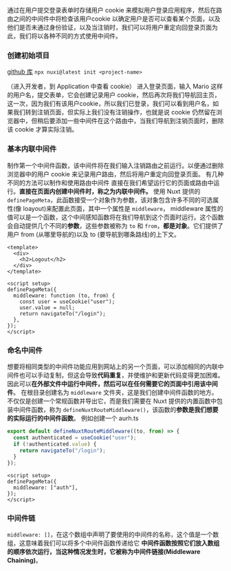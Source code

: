 通过在用户提交登录表单时存储用户 cookie 来模拟用户登录应用程序，然后在路由之间的中间件中将检查该用户cookie 以确定用户是否可以查看某个页面，以及他们是否未通过身份验证，以及当注销时，我们可以将用户重定向回登录页面为此，我们将以各种不同的方式使用中间件。
### 创建初始项目
[github 库](https://github.com/iamshaunjp/Nuxt-Route-Middleware-Tutorial/tree/starter-project)
`npx nuxi@latest init <project-name>`

（进入开发者，到 Application 中查看 cookie）
进入登录页面，输入 Mario 这样的用户名，提交表单，它会创建记录用户 cookie，然后再次将我们导航回主页，这一次，因为我们有该用户cookie，所以我们已登录，我们可以看到用户名，如果我们转到注销页面，但实际上我们没有注销操作，也就是说 cookie 仍然留在浏览器中，但稍后要添加一些中间件在这个路由中，当我们导航到注销页面时，删除该 cookie 才算实际注销。

### 基本内联中间件
制作第一个中间件函数，该中间件将在我们输入注销路由之前运行。以便通过删除浏览器中的用户 cookie 来记录用户路由，然后将用户重定向回登录页面。
有几种不同的方法可以制作和使用路由中间件
直接在我们希望运行它的页面或路由中运行。**直接在页面内创建中间件时，称之为内联中间件。**
使用 Nuxt 提供的 `definePageMeta`，此函数接受一个对象作为参数，该对象包含许多不同的可选属性(像 loayout)来配置此页面，其中一个属性是 `middleware`，
middleware 属性的值可以是一个函数，这个中间感知函数将在我们导航到这个页面时运行。这个函数会自动提供几个不同的**参数**，这些参数被称为 `to` 和 `from`，**都是对象**。它们提供了用户 from (从哪里导航的)以及 to (要导航到哪条路线)的上下文。
```vue
<template>
  <div>
    <h2>Logout</h2>
  </div>
</template>

<script setup>
definePageMeta({
  middleware: function (to, from) {
    const user = useCookie("user");
    user.value = null;
    return navigateTo("/login");
  },
});
</script>
```

### 命名中间件
想要将相同类型的中间件功能应用到网站上的另一个页面，可以添加相同的内联中间件也可以手动复制，但这会导致**代码重复**，并使维护和更新代码变得更加困难。因此可以**在外部文件中运行中间件，然后可以在任何需要它的页面中引用该中间件**。
在根目录创建名为 `middleware` 文件夹，这是我们创建中间件函数的地方。
不仅仅是创建一个常规函数并导出它，而是我们需要在 Nuxt 提供的内置函数中包装中间件函数，称为 `defineNuxtRouteMiddleware()`，该函数的**参数是我们想要的实际运行的中间件函数**。
例如创建一个 aurh.ts
```ts
export default defineNuxtRouteMiddleware((to, from) => {
  const authenticated = useCookie("user");
  if (!authenticated.value) {
    return navigateTo("/login");
  }
});
```
```vue
<script setup>
definePageMeta({
  middleware: ["auth"],
});
</script>
```

### 中间件链
`middleware: []`，在这个数组中声明了要使用的中间件的名称，这个值是一个数组，这意味着我们可以将多个中间件函数传递给它
**中间件函数按照它们放入数组的顺序依次运行，当这种情况发生时，它被称为中间件链接(Middleware Chaining)**。


